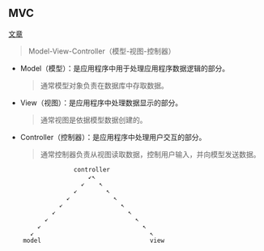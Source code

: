 ## MVC

[文章](https://www.jianshu.com/p/b0aab1ffad93)

> Model-View-Controller（模型-视图-控制器）

- Model（模型）：是应用程序中用于处理应用程序数据逻辑的部分。
  > 通常模型对象负责在数据库中存取数据。
- View（视图）：是应用程序中处理数据显示的部分。
  > 通常视图是依据模型数据创建的。
- Controller（控制器）：是应用程序中处理用户交互的部分。
  > 通常控制器负责从视图读取数据，控制用户输入，并向模型发送数据。

```
                  controller
                      ↙↖
                    ↙    ↖
                  ↙        ↖
                ↙            ↖
              ↙                ↖
            ↙                    ↖
          ↙                        ↖
        ↙                            ↖
      ↙                                ↖
    model                              view
```
